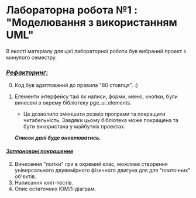 # Лабораторна робота №1 : "Моделювання з використанням  UML"

В якості матеріалу для цієї лабораторної роботи був вибраний проект з минулого семестру.

### *<u>Рефакторинг:</u>*

0. Код був адаптований до правила "80 стовпця". :)

1. Елементи інтерфейсу такі як написи, форми, меню, кнопки, були винесені в окрему бібліотеку pge_ui_elements.

   - Це дозволило зменшити розмір програми та покращити читабельність. Завдяки цьому бібліотека може покращена та бути використана у майбутніх проектах.

   ***Список далі буде оновлюватись.*** 

#### ***<u>Заплановані покращення</u>***

2) Винесення "логіки" гри в окремий клас, можливе створення універсального двувимірного фізичного двигуна для для "плиточних" об'єктів.
3) Написання юніт-тестів.
4) Опис остаточних ЮМЛ-діаграм.

 
